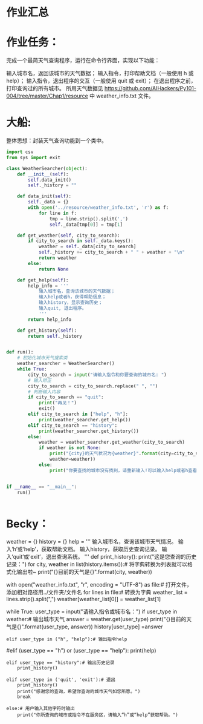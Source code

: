 # 作业汇总
# 作业任务：
完成一个最简天气查询程序，运行在命令行界面，实现以下功能：

输入城市名，返回该城市的天气数据；
输入指令，打印帮助文档（一般使用 h 或 help）；
输入指令，退出程序的交互（一般使用 quit 或 exit）；
在退出程序之前，打印查询过的所有城市。
所用天气数据见 https://github.com/AIHackers/Py101-004/tree/master/Chap1/resource 中 weather_info.txt 文件。


# 大船:

整体思想：封装天气查询功能到一个类中。
```Python
import csv
from sys import exit

class WeatherSearcher(object):
    def __init__(self):
        self.data_init()
        self._history = ""

    def data_init(self):
        self._data = {}
        with open('../resource/weather_info.txt', 'r') as f:
            for line in f:
                tmp = line.strip().split(',')
                self._data[tmp[0]] = tmp[1]

    def get_weather(self, city_to_search):
        if city_to_search in self._data.keys():
            weather = self._data[city_to_search]
            self._history += city_to_search + " " + weather + "\n"
            return weather
        else:
            return None

    def get_help(self):
        help_info = '''
            输入城市名，查询该城市的天气数据；
            输入help或者h，获得帮助信息；
            输入history，显示查询历史；
            输入quit, 退出程序。
            '''
        return help_info

    def get_history(self):
        return self._history


def run():
    # 初始化城市天气搜索类
    weather_searcher = WeatherSearcher()
    while True:
        city_to_search = input("请输入指令和你要查询的城市名: ")
        # 输入矫正
        city_to_search = city_to_search.replace(" ", "")
        # 判断输入内容
        if city_to_search == "quit":
            print("再见！")
            exit()
        elif city_to_search in ["help", "h"]:
            print(weather_searcher.get_help())
        elif city_to_search == "history":
            print(weather_searcher.get_history())
        else:
            weather = weather_searcher.get_weather(city_to_search)
            if weather is not None:
                print("{city}的天气状况为{weather}".format(city=city_to_search,
                weather=weather))
            else:
                print("你要查找的城市没有找到，请重新输入!可以输入help或者h查看帮助信息。")


if __name__ == "__main__":
    run()



```

# Becky：

weather = {}
history =  {}
help =  '''
        输入城市名，查询该城市天气情况。
        输入‘h’或‘help’，获取帮助文档。
        输入history，获取历史查询记录。
        输入‘quit’或‘exit’，退出查询系统。
        '''
def print_history():
    print("这是您查询的历史记录：")
    for city, weather in list(history.items()):# 将字典转换为列表就可以格式化输出啦~
        print("{}目前的天气是{}".format(city, weather))

with open("weather_info.txt", "r", encoding = "UTF-8") as file:# 打开文件，添加相对路径用../文件夹/文件名
    for lines in file:# 转换为字典
        weather_list = lines.strip().split(",")
        weather[weather_list[0]] = weather_list[1]

while True:
    user_type = input("请输入指令或城市名：")
    if user_type in weather:# 输出城市天气
        answer = weather.get(user_type)
        print("{}目前的天气是{}".format(user_type, answer))
        history[user_type] =answer

    elif user_type in ("h", "help"):# 输出指令help
#elif (user_type == "h") or (user_type == "help"):
        print(help)           

    elif user_type == "history":# 输出历史记录
        print_history()

    elif user_type in ('quit', 'exit'):# 退出
        print_history()
        print("感谢您的查询，希望你查询的城市天气如您所愿。")
        break
        
    else:# 用户输入其他字符时输出
        print("你所查询的城市或指令不在服务区，请输入“h”或“help”获取帮助。")
